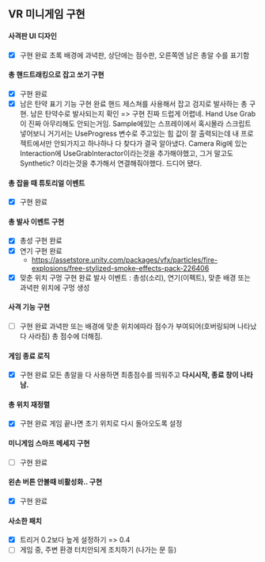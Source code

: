 ## VR 미니게임 구현
#### 사격판 UI 디자인
- [x] 구현 완료
초록 배경에 과녁판, 상단에는 점수판, 오른쪽엔 남은 총알 수를 표기함
#### 총 핸드트래킹으로 잡고 쏘기 구현
- [x] 구현 완료
- [x] 남은 탄약 표기 기능 구현 완료
핸드 제스쳐를 사용해서 잡고 검지로 발사하는 총 구현. 남은 탄약수로 발사되는지 확인
=> 구현 진짜 드럽게 어렵네. Hand Use Grab이 진짜 아무리해도 안되는거임. Sample에있는 스프레이에서 혹시몰라 스크립트 넣어보니 거기서는 UseProgress 변수로 주고있는 힘 값이 잘 출력되는데 내 프로젝트에서만 안되가지고 하나하나 다 찾다가 결국 알아냈다. Camera Rig에 있는 Interaction에 UseGrabInteractor이라는것을 추가해야했고, 그거 말고도 Synthetic? 이라는것을 추가해서 연결해줘야했다. 드디어 됐다.
#### 총 잡을 때 튜토리얼 이벤트
- [x] 구현 완료
#### 총 발사 이벤트 구현
- [x] 총성 구현 완료
- [x] 연기 구현 완료
	- https://assetstore.unity.com/packages/vfx/particles/fire-explosions/free-stylized-smoke-effects-pack-226406
- [x] 맞춘 위치 구멍 구현 완료
발사 이벤트 : 총성(소리), 연기(이펙트), 맞춘 배경 또는 과녁판 위치에 구멍 생성
#### 사격 기능 구현
- [ ] 구현 완료
과녁판 또는 배경에 맞춘 위치에따라 점수가 부여되어(호버링되며 나타났다 사라짐) 총 점수에 더해짐.
#### 게임 종료 로직
- [x] 구현 완료
모든 총알을 다 사용하면 최종점수를 띄워주고 **다시시작, 종료 창이 나타남.**
#### 총 위치 재정렬
- [x] 구현 완료
게임 끝나면 초기 위치로 다시 돌아오도록 설정
#### 미니게임 스마프 메세지 구현
- [ ] 구현 완료
#### 왼손 버튼 안볼때 비활성화.. 구현
- [x] 구현 완료
#### 사소한 패치
- [x] 트리거 0.2보다 높게 설정하기 => 0.4
- [ ] 게임 중, 주변 환경 터치안되게 조치하기 (나가는 문 등)